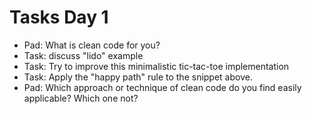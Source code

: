 # Tasks Day 1

* Pad: What is clean code for you?
* Task: discuss "lido" example
* Task: Try to improve this minimalistic tic-tac-toe implementation
* Task: Apply the "happy path" rule to the snippet above.
* Pad: Which approach or technique of clean code do you find easily applicable?
Which one not?


